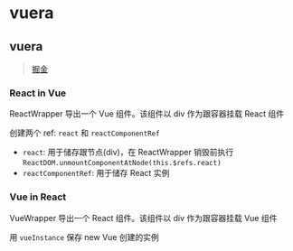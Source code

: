 # vuera

## vuera

> [掘金](https://juejin.cn/post/7124084852499939358)

### React in Vue

ReactWrapper 导出一个 Vue 组件。该组件以 div 作为跟容器挂载 React 组件

创建两个 ref: `react` 和 `reactComponentRef`

- `react`: 用于储存跟节点(div)，在 ReactWrapper 销毁前执行 `ReactDOM.unmountComponentAtNode(this.$refs.react)`
- `reactComponentRef`: 用于储存 React 实例

### Vue in React

VueWrapper 导出一个 React 组件。该组件以 div 作为跟容器挂载 Vue 组件

用 `vueInstance` 保存 new Vue 创建的实例
